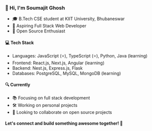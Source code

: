 ### 👋 Hi, I'm Soumajit Ghosh

* 🎓 B.Tech CSE student at KIIT University, Bhubaneswar
* 🚀 Aspiring Full Stack Web Developer
* 🌱 Open Source Enthusiast

#### 💻 Tech Stack

* Languages: JavaScript (⭐️), TypeScript (⭐️), Python, Java (learning)
* Frontend: React.js, Next.js, Angular (learning)
* Backend: Nest.js, Express.js, Flask
* Databases: PostgreSQL, MySQL, MongoDB (learning)

#### 🔍 Currently

* 📚 Focusing on full stack development
* 🛠️ Working on personal projects
* 👥 Looking to collaborate on open source projects

#### Let's connect and build something awesome together! 🤝
